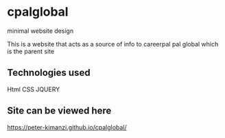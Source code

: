# cpalglobal
minimal website design

This is a  website that acts as a source of info to careerpal pal global which is the parent site

## Technologies used

Html 
CSS
JQUERY

## Site can be viewed here

https://peter-kimanzi.github.io/cpalglobal/
